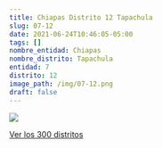 ```yaml
---
title: Chiapas Distrito 12 Tapachula
slug: 07-12
date: 2021-06-24T10:46:05-05:00
tags: []
nombre_entidad: Chiapas
nombre_distrito: Tapachula
entidad: 7
distrito: 12
image_path: /img/07-12.png
draft: false
---
```


![](/img/07-12.png)

[Ver los 300 distritos](/docs/elecciones-2021)
